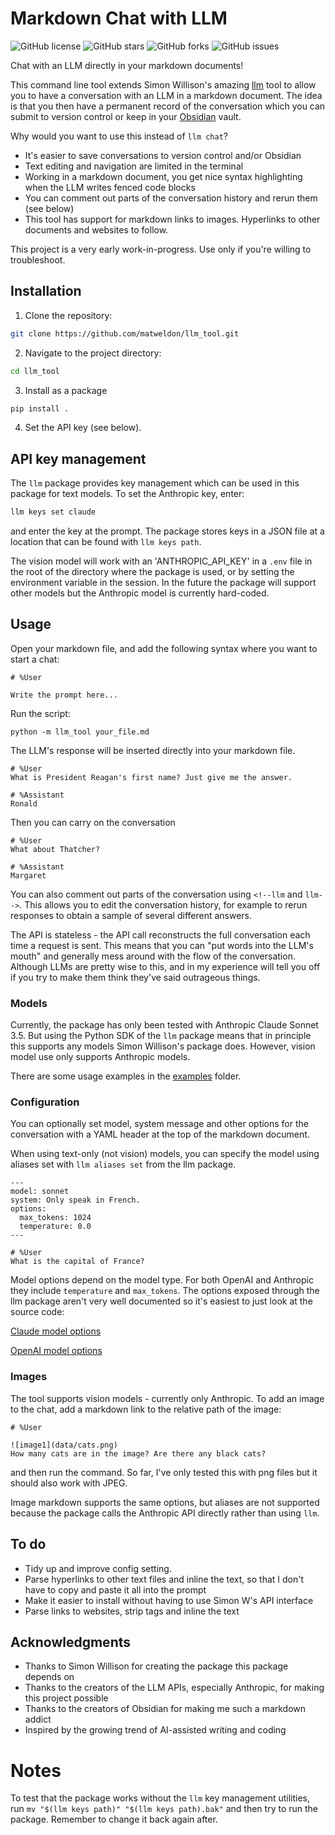 # Markdown Chat with LLM

![GitHub license](https://img.shields.io/github/license/matweldon/llm_tool)
![GitHub stars](https://img.shields.io/github/stars/matweldon/llm_tool)
![GitHub forks](https://img.shields.io/github/forks/matweldon/llm_tool)
![GitHub issues](https://img.shields.io/github/issues/matweldon/llm_tool)

Chat with an LLM directly in your markdown documents!

This command line tool extends Simon Willison's amazing [llm](https://github.com/simonw/llm) tool to allow you to have a conversation with an LLM in a markdown document. The idea is that you then have a permanent record of the conversation which you can submit to version control or keep in your [Obsidian](https://obsidian.md) vault.

Why would you want to use this instead of `llm chat`?

* It's easier to save conversations to version control and/or Obsidian
* Text editing and navigation are limited in the terminal
* Working in a markdown document, you get nice syntax highlighting when the LLM writes fenced code blocks
* You can comment out parts of the conversation history and rerun them (see below)
* This tool has support for markdown links to images. Hyperlinks to other documents and websites to follow.

This project is a very early work-in-progress. Use only if you're willing to troubleshoot.

## Installation

1. Clone the repository:

```bash   
git clone https://github.com/matweldon/llm_tool.git
```

2. Navigate to the project directory:

```bash
cd llm_tool
```

3. Install as a package

```bash
pip install .
```

4. Set the API key (see below).


## API key management

The `llm` package provides key management which can be used in this package for text models. To set the Anthropic key, enter:

```bash
llm keys set claude
```
and enter the key at the prompt. The package stores keys in a JSON file at a location that can be found with `llm keys path`.

The vision model will work with an 'ANTHROPIC_API_KEY' in a `.env` file in the root of the directory where the package is used, or by setting the environment variable in the session. In the future the package will support other models but the Anthropic model is currently hard-coded.

## Usage

Open your markdown file, and add the following syntax where you want to start a chat:

```
# %User

Write the prompt here...
```

Run the script:
   
   `python -m llm_tool your_file.md`

The LLM's response will be inserted directly into your markdown file.

```
# %User
What is President Reagan's first name? Just give me the answer.

# %Assistant
Ronald
```

Then you can carry on the conversation

```
# %User
What about Thatcher?

# %Assistant
Margaret
```

You can also comment out parts of the conversation using `<!--llm` and `llm-->`. This allows you to edit the conversation history, for example to rerun responses to obtain a sample of several different answers.

The API is stateless - the API call reconstructs the full conversation each time a request is sent. This means that you can "put words into the LLM's mouth" and generally mess around with the flow of the conversation. Although LLMs are pretty wise to this, and in my experience will tell you off if you try to make them think they've said outrageous things.

### Models

Currently, the package has only been tested with Anthropic Claude Sonnet 3.5. But using the Python SDK of the `llm` package means that in principle this supports any models Simon Willison's package does. However, vision model use only supports Anthropic models.

There are some usage examples in the [examples](examples/) folder.

### Configuration

You can optionally set model, system message and other options for the conversation with a YAML header at the top of the markdown document.

When using text-only (not vision) models, you can specify the model using aliases set with `llm aliases set` from the llm package.

```
---
model: sonnet 
system: Only speak in French.
options:
  max_tokens: 1024
  temperature: 0.0
---

# %User
What is the capital of France?
```

Model options depend on the model type. For both OpenAI and Anthropic they include `temperature` and `max_tokens`. The options exposed through the llm package aren't very well documented so it's easiest to just look at the source code:

[Claude model options](https://github.com/simonw/llm-claude-3/blob/18d562a730643753ee0d65c7220deac2e9cde689/llm_claude_3.py#L18)

[OpenAI model options](https://github.com/simonw/llm/blob/d654c9521235a737e59a4f1d77cf4682589123ec/llm/default_plugins/openai_models.py#L163)


### Images

The tool supports vision models - currently only Anthropic. To add an image to the chat, add a markdown link to the relative path of the image:

```
# %User

![image1](data/cats.png)
How many cats are in the image? Are there any black cats?
```

and then run the command. So far, I've only tested this with png files but it should also work with JPEG.

Image markdown supports the same options, but aliases are not supported because the package calls the Anthropic API directly rather than using `llm`.

## To do

* Tidy up and improve config setting.
* Parse hyperlinks to other text files and inline the text, so that I don't have to copy and paste it all into the prompt
* Make it easier to install without having to use Simon W's API interface
* Parse links to websites, strip tags and inline the text

## Acknowledgments

- Thanks to Simon Willison for creating the package this package depends on
- Thanks to the creators of the LLM APIs, especially Anthropic, for making this project possible
- Thanks to the creators of Obsidian for making me such a markdown addict
- Inspired by the growing trend of AI-assisted writing and coding

# Notes

To test that the package works without the `llm` key management utilities, run `mv "$(llm keys path)" "$(llm keys path).bak"` and then try to run the package. Remember to change it back again after.
